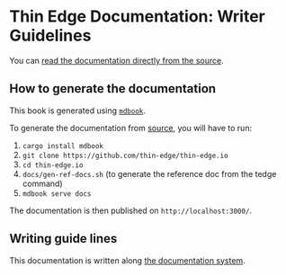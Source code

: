 # Thin Edge Documentation: Writer Guidelines

You can [read the documentation directly from the source](./src/SUMMARY.md).

## How to generate the documentation
This book is generated using [`mdbook`](https://lib.rs/crates/mdbook).

To generate the documentation from [source](https://github.com/thin-edge/thin-edge.io/tree/main/docs/src),
you will have to run:
1) `cargo install mdbook`
2) `git clone https://github.com/thin-edge/thin-edge.io`
3) `cd thin-edge.io`
4) `docs/gen-ref-docs.sh`   (to generate the reference doc from the tedge command)
5) `mdbook serve docs`

The documentation is then published on `http://localhost:3000/`.

## Writing guide lines

This documentation is written along [the documentation system](https://documentation.divio.com/).


